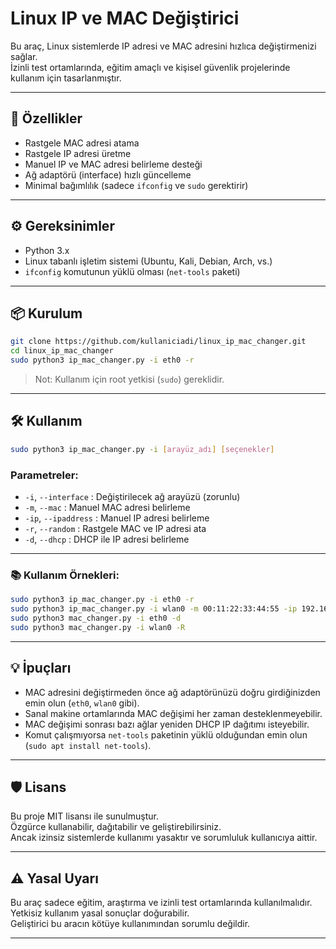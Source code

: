 # Linux IP ve MAC Değiştirici

Bu araç, Linux sistemlerde IP adresi ve MAC adresini hızlıca değiştirmenizi sağlar.  
İzinli test ortamlarında, eğitim amaçlı ve kişisel güvenlik projelerinde kullanım için tasarlanmıştır.

---

## 🚀 Özellikler
- Rastgele MAC adresi atama
- Rastgele IP adresi üretme
- Manuel IP ve MAC adresi belirleme desteği
- Ağ adaptörü (interface) hızlı güncelleme
- Minimal bağımlılık (sadece `ifconfig` ve `sudo` gerektirir)

---

## ⚙️ Gereksinimler
- Python 3.x
- Linux tabanlı işletim sistemi (Ubuntu, Kali, Debian, Arch, vs.)
- `ifconfig` komutunun yüklü olması (`net-tools` paketi)

---

## 📦 Kurulum

```bash
git clone https://github.com/kullaniciadi/linux_ip_mac_changer.git
cd linux_ip_mac_changer
sudo python3 ip_mac_changer.py -i eth0 -r
```

> Not: Kullanım için root yetkisi (`sudo`) gereklidir.

---

## 🛠️ Kullanım

```bash
sudo python3 ip_mac_changer.py -i [arayüz_adı] [seçenekler]
```

### Parametreler:
- `-i`, `--interface` : Değiştirilecek ağ arayüzü (zorunlu)
- `-m`, `--mac` : Manuel MAC adresi belirleme
- `-ip`, `--ipaddress` : Manuel IP adresi belirleme
- `-r`, `--random` : Rastgele MAC ve IP adresi ata
- `-d`, `--dhcp` : DHCP ile IP adresi belirleme
---

### 📚 Kullanım Örnekleri:

```bash
sudo python3 ip_mac_changer.py -i eth0 -r
sudo python3 ip_mac_changer.py -i wlan0 -m 00:11:22:33:44:55 -ip 192.168.1.66
sudo python3 mac_changer.py -i eth0 -d
sudo python3 mac_changer.py -i wlan0 -R
```

---

## 💡 İpuçları
- MAC adresini değiştirmeden önce ağ adaptörünüzü doğru girdiğinizden emin olun (`eth0`, `wlan0` gibi).
- Sanal makine ortamlarında MAC değişimi her zaman desteklenmeyebilir.
- MAC değişimi sonrası bazı ağlar yeniden DHCP IP dağıtımı isteyebilir.
- Komut çalışmıyorsa `net-tools` paketinin yüklü olduğundan emin olun (`sudo apt install net-tools`).

---

## 🛡️ Lisans

Bu proje MIT lisansı ile sunulmuştur.  
Özgürce kullanabilir, dağıtabilir ve geliştirebilirsiniz.  
Ancak izinsiz sistemlerde kullanımı yasaktır ve sorumluluk kullanıcıya aittir.

---

## ⚠️ Yasal Uyarı
Bu araç sadece eğitim, araştırma ve izinli test ortamlarında kullanılmalıdır.  
Yetkisiz kullanım yasal sonuçlar doğurabilir.  
Geliştirici bu aracın kötüye kullanımından sorumlu değildir.

---
